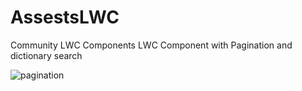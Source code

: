 # AssestsLWC
Community LWC Components
LWC Component with Pagination and dictionary search

![pagination](https://user-images.githubusercontent.com/37214543/93023554-6e137c80-f60d-11ea-98e6-845ec234a78f.jpg)

